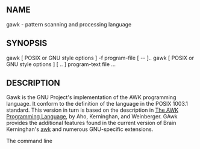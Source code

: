 ## NAME
gawk - pattern scanning and processing language
## SYNOPSIS
gawk [ POSIX or GNU style options ] -f program-file [ -- ]..
gawk [ POSIX or GNU style options ] [ .. ] program-text file ...

## DESCRIPTION
Gawk is the GNU Project's implementation of the AWK programming language. It conform to the definition of the language in the POSIX 1003.1 standard. This version in turn is based on the description in <u>The AWK Programming Language</u>, by Aho, Kerninghan, and Weinberger. GAwk provides the additional features found in the current version of Brain Kerninghan's <u>awk</u> and numerous GNU-specific extensions.

The command line